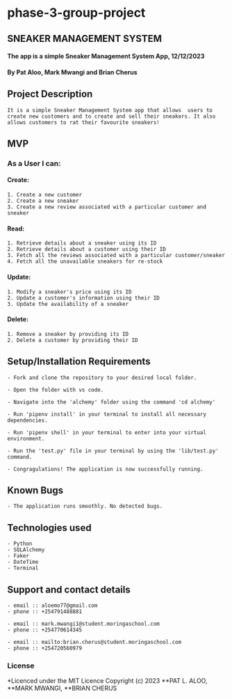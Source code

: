 # phase-3-group-project
## SNEAKER MANAGEMENT SYSTEM

#### The app is a simple Sneaker Management System App, 12/12/2023

#### **By Pat Aloo, Mark Mwangi and Brian Cherus**

## Project Description
    It is a simple Sneaker Management System app that allows  users to create new customers and to create and sell their sneakers. It also allows customers to rat their favourite sneakers!

## MVP
### As a User I can:
#### Create: 
    1. Create a new customer
    2. Create a new sneaker
    3. Create a new review associated with a particular customer and sneaker

#### Read: 
    1. Retrieve details about a sneaker using its ID
    2. Retrieve details about a customer using their ID
    3. Fetch all the reviews associated with a particular customer/sneaker
    4. Fetch all the unavailable sneakers for re-stock

#### Update: 
    1. Modify a sneaker's price using its ID
    2. Update a customer's information using their ID
    3. Update the availability of a sneaker

#### Delete: 
    1. Remove a sneaker by providing its ID
    2. Delete a customer by providing their ID


## Setup/Installation Requirements
    - Fork and clone the repository to your desired local folder.

    - Open the folder with vs code.

    - Navigate into the 'alchemy' folder using the command 'cd alchemy'

    - Run 'pipenv install' in your terminal to install all necessary   dependencies.

    - Run 'pipenv shell' in your terminal to enter into your virtual environment.

    - Run the 'test.py' file in your terminal by using the 'lib/test.py' command.

    - Congragulations! The application is now successfully running.
       
## Known Bugs
    - The application runs smoothly. No detected bugs.

## Technologies used
    - Python
    - SQLAlchemy
    - Faker
    - DateTime
    - Terminal

## Support and contact details
    - email :: aloemo77@gmail.com
    - phone :: +254791488881

    - email :: mark.mwangi1@student.moringaschool.com
    - phone :: +254770614345

    - email :: mailto:brian.cherus@student.moringaschool.com
    - phone :: +254720560979


### License
*Licenced under the MIT Licence Copyright (c) 2023 **PAT L. ALOO, **MARK MWANGI, **BRIAN CHERUS
